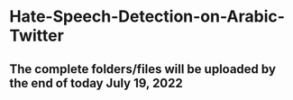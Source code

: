 # Hate-Speech-Detection-on-Arabic-Twitter

## The complete folders/files will be uploaded by the end of today July 19, 2022
